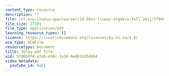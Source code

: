 ```yaml
---
content_type: resource
description: ''
file: /ol-ocw-studio-app/courses/18-06sc-linear-algebra-fall-2011/5f06b9f8e7abd36c1e160e881635d904_pz3zyUO2gpM.pdf
file_size: 27101
file_type: application/pdf
learning_resource_types: []
license: https://creativecommons.org/licenses/by-nc-sa/4.0/
ocw_type: OCWFile
resourcetype: Document
title: 3play pdf file
uid: 5f06b9f8-e7ab-d36c-1e16-0e881635d904
video_metadata:
  youtube_id: null
---
```

